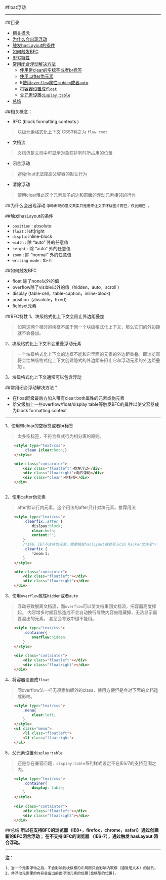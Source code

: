 #float浮动
<hr />

##目录
* [相关概念](#相关概念)
* [为什么会出现浮动](为什么会出现浮动)
* [触发hasLayout的条件](#触发hasLayout的条件)
* [如何触发BFC](#如何触发BFC)
* [BFC特性](#BFC特性)
* [常用闭合浮动解决方法](#常用闭合浮动解决方法)    
    * [使用带clear的空标签或者br标签](#使用带clear的空标签或者br标签)
    * [使用::after伪元素](#使用::after伪元素)
    * 9[使用`overflow`属性`hidden`或者`auto`](#使用`overflow`属性`hidden`或者`auto`)
    * [将容器设置成`float`](#将容器设置成`float`)
    * [父元素设置`display:table`](#父元素设置`display:table`)
* [总结](#总结)

##<a id="相关概念">相关概念</a>：

* BFC (block formatting contexts  )
> 块级元素格式化上下文  CSS3称之为 `flow root`
* 文档流   
>文档流是文档中可显示对象在排列时所占用的位置 
* 闭合浮动   
>避免float无法撑高父容器的默认行为
* 清除浮动   
>使用clear阻止这个元素盒子的边和前面的浮动元素相邻的行为

##<a id="为什么会出现浮动">为什么会出现浮动</a>
```浮动出现的意义其实只是用来让文字环绕图片而已，仅此而已 。```

##<a id="触发hasLayout的条件">触发hasLayout的条件</a>
* `position` : absolute
* `float` : left|right
* `displa`: inline-block
* `width` : 除 “auto” 外的任意值
* `height` : 除 “auto” 外的任意值 
* `zoom` : 除 “normal” 外的任意值 
* `writing-mode` : tb-rl

##<a id="如何触发BFC">如何触发BFC</a>
* float 除了none以外的值
* overflow除了visible以外的值（hidden，auto，scroll ）
* display (table-cell，table-caption，inline-block)
* position（absolute，fixed）
* fieldset元素

##<a id="BFC特性">BFC特性</a>
1、块级格式化上下文会阻止外边距叠加
>如果这两个相邻的块框不属于同一个块级格式化上下文，那么它们的外边距就不会叠加。     

2、块级格式化上下文不会重叠浮动元素
>一个块级格式化上下文的边框不能和它里面的元素的外边距重叠。即浏览器将会给块级格式化上下文创建隐式的外边距来阻止它和浮动元素的外边距叠加 。

3、块级格式化上下文通常可以包含浮动

 
##<a id="常用闭合浮动解决方法">常用闭合浮动解决方法</a>
"
* 在float同级最后方加入带有clear:both属性的元素或伪元素    
* 给父级加上一些overflow/float/display table等触发BFC的属性以使父容器成为block formatting context     

<hr />

1、<a id="使用带clear的空标签或者br标签">使用带clear的空标签或者br标签</a>
>太多空标签，不符合样式行为相分离的原则。
```html
    <style type="text/css">
        .clean {clear:both;}
    </style>

    <div class="containter">
        <div class="floatleft">向左浮动</div>
        <div class="floatright">向右浮动</div>
        <div class="clean">空标签</div>  
    </div>
     
```

2、<a id="使用::after伪元素">使用::after伪元素</a>
>after默认行内元素，这个用法的after只针对块元素。推荐用法

```html
    <style type="text/css">
        .clearfix::after {
            dislpay:block;
            clear:both;
            content:'';
        }
        /*IE6、IE7不支持伪元素，需要触发haslayout或者写入CSS hacker文件里*/
        .clearfix {
            *zoom:1;
        }
    </style>

    <div class="containter">
        <div class="floatleft"></div>
        <div class="floatright"></div>
    </div>

```

3、<a id="使用`overflow`属性`hidden`或者`auto`">使用`overflow`属性`hidden`或者`auto`</a>
>浮动导致脱离文档流，而`overflow`可以使文档重回文档流，把容器高度撑起。
>内容增多时候容易造成不会自动换行导致内容被隐藏掉，无法显示需要溢出的元素。
>甚至会导致中键不能用。

```html
    <style type="text/css">
        .container{
            overflow:hidden;
        }
    </style>
        
    <div class="containter">
        <div class="floatleft"></div>
        <div class="floatright"></div>
    </div>
```

4、<a id="将容器设置成`float`">将容器设置成`float`</a>
>同overflow法一样无须添加额外的class，使用方便但是会对下面的文档造成影响。

```html
    <style type="text/css">
        .menu{
            clear:left;
        }
    </style>
    <ul class="menu">
        <li class="floatleft">
        <li class="floatright">
    </ul>
```
5、<a id="父元素设置`display:table`">父元素设置`display:table`</a>
>还是存在兼容问题，`display:table`系列样式设定不在IE6/7的支持范围之内。
```html
    <style type="text/css">
        .container{
            display: table;
        }
    </style>
        
    <div class="containter">
        <div class="floatleft"></div>
        <div class="floatright"></div>
    </div>
```

##<a id="总结" >总结</a>
**所以在支持BFC的浏览器（IE8+，firefox，chrome，safari）通过创建新的BFC闭合浮动；
在不支持 BFC的浏览器 （IE6-7），通过触发 hasLayout 闭合浮动。**
<hr />

<strong>注</strong>：  

    1、当一个元素浮动之后，不会影响到块级框的布局而只会影响内联框（通常是文本）的排列。
    2、非浮动元素里的内容会留出前面浮动元素的位置(盒模型的位置)。

